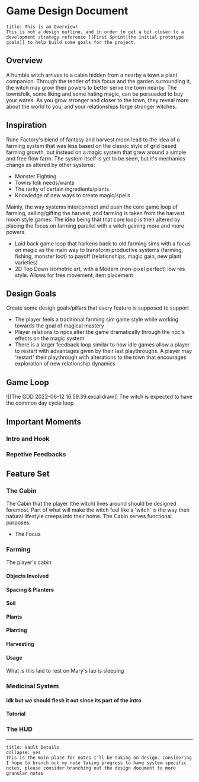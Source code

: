# Game Design Document
```ad-important
title: This is an Overview!
This is not a design outline, and in order to get a bit closer to a development strategy reference [[First Sprint|the initial prototype goals]] to help build some goals for the project.
```

## Overview
A humble witch arrives to a cabin hidden from a nearby a town a plant companion. Through the tender of this focus and the garden surrounding it, the witch may grow their powers to better serve the town nearby. The townsfolk, some liking and some hating magic, can be persuaded to buy your wares. As you grow stronger and closer to the town, they reveal more about the world to you, and your relationships forge stronger witches.

## Inspiration
Rune Factory's blend of fantasy and harvest moon lead to the idea of a farming system that was less based on the classic style of grid based farming growth, but instead on a magic system that grew around a simple and free flow farm. The system itself is yet to be seen, but it's mechanics change as altered by other systems:
- Monster Fighting
- Towns folk needs/wants
- The rarity of certain ingredients/plants
- Knowledge of new ways to create magic/spells

Mainly, the way systems interconnect and push the core game loop of farming, selling/gifting the harvest, and farming is taken from the harvest moon style games. The idea being that that core loop is then altered by placing the focus on farming parallel with a witch gaining more and more powers.

- Laid back game loop that harkens back to old farming sims with a focus on magic as the main way to transform productive systems (farming, fishing, monster loot) to payoff (relationships, magic gain, new plant varieties)
- 2D Top Down Isometric art, with a Modern (non-pixel perfect) low res style. Allows for free movement, item placement

## Design Goals
Create some design goals/pillars that every feature is supposed to support
- The player feels a traditional farming sim game style while working towards the goal of magical mastery
- Player relations to npcs alter the game dramatically through the npc's effects on the magic system
- There is a larger feedback loop similar to how idle games allow a player to restart with advantages given by their last playthroughs. A player may 'restart' their playthrough with alterations to the town that encourages exploration of new relationship dynamics


## Game Loop
![[The GDD 2022-06-12 16.59.39.excalidraw]]
The witch is expected to have the common day cycle loop
## Important Moments
### Intro and Hook
### Repetive Feedbacks


## Feature Set
### The Cabin
The Cabin that the player (the witch) lives around should be designed foremost. Part of what will make the witch feel like a 'witch' is the way their natural lifestyle creeps into their home. The Cabin serves functional purposes:
- The Focus
### Farming
The player's cabin
#### Objects Involved
#### Spacing & Planters
#### Soil
#### Plants
#### Planting
#### Harvesting
#### Usage
What is this laid to rest on Mary's lap is sleeping

### Medicinal System
#### idk but we should flesh it out since its part of the intro
#### Tutorial

### The HUD

---
```ad-note
title: Vault Details
collapse: yes
This is the main place for notes I'll be taking on design. Considering I hope to branch out my note taking progress to have system specific notes, please consider branching out the design document to more granular notes
```